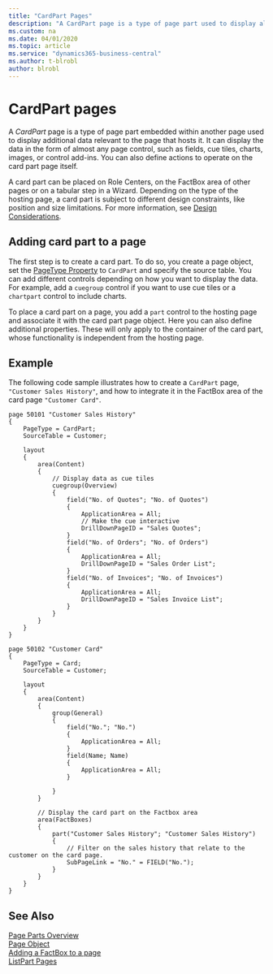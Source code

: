 ```yaml
---
title: "CardPart Pages"
description: "A CardPart page is a type of page part used to display almost any page controls, such as fields, cue tiles, charts, images, or control add-ins, embedded within another page."
ms.custom: na
ms.date: 04/01/2020
ms.topic: article
ms.service: "dynamics365-business-central"
ms.author: t-blrobl
author: blrobl
---
```


# CardPart pages

A *CardPart* page is a type of page part embedded within another page used to display additional data relevant to the page that hosts it. It can display the data in the form of almost any page control, such as fields, cue tiles, charts, images, or control add-ins. You can also define actions to operate on the card part page itself. 

A card part can be placed on Role Centers, on the FactBox area of other pages or on a tabular step in a Wizard. Depending on the type of the hosting page, a card part is subject to different design constraints, like position and size limitations. For more information, see [Design Considerations](devenv-designing-parts#design-considerations.md).

## Adding card part to a page

The first step is to create a card part. To do so, you create a page object, set the [PageType Property](properties/devenv-pagetype-property.md) to `CardPart` and specify the source table. You can add different controls depending on how you want to display the data. For example, add a `cuegroup` control if you want to use cue tiles or a `chartpart` control to include charts.

To place a card part on a page, you add a `part` control to the hosting page and associate it with the card part page object. Here you can also define additional properties. These will only apply to the container of the card part, whose functionality is independent from the hosting page.


## Example

The following code sample illustrates how to create a `CardPart` page, `"Customer Sales History"`, and how to integrate it in the FactBox area of the card page `"Customer Card"`. 

```
page 50101 "Customer Sales History"
{
    PageType = CardPart;
    SourceTable = Customer;

    layout
    {
        area(Content)
        {
            // Display data as cue tiles
            cuegroup(Overview)
            {
                field("No. of Quotes"; "No. of Quotes")
                {
                    ApplicationArea = All;
                    // Make the cue interactive
                    DrillDownPageID = "Sales Quotes";
                }
                field("No. of Orders"; "No. of Orders")
                {
                    ApplicationArea = All;
                    DrillDownPageID = "Sales Order List";
                }
                field("No. of Invoices"; "No. of Invoices")
                {
                    ApplicationArea = All;
                    DrillDownPageID = "Sales Invoice List";
                }
            }
        }
    }
}

page 50102 "Customer Card"
{
    PageType = Card;
    SourceTable = Customer;

    layout
    {
        area(Content)
        {
            group(General)
            {
                field("No."; "No.")
                {
                    ApplicationArea = All;
                }
                field(Name; Name)
                {
                    ApplicationArea = All;
                }

            }
        }
        
        // Display the card part on the Factbox area
        area(FactBoxes)
        {
            part("Customer Sales History"; "Customer Sales History")
            {
                // Filter on the sales history that relate to the customer on the card page.
                SubPageLink = "No." = FIELD("No.");
            }
        }
    }
}
```

## See Also

[Page Parts Overview](devenv-designing-parts.md)   
[Page Object](devenv-page-object.md)   
[Adding a FactBox to a page](devenv-adding-a-factbox-to-page.md)   
[ListPart Pages](devenv-listpart-pages.md)   
